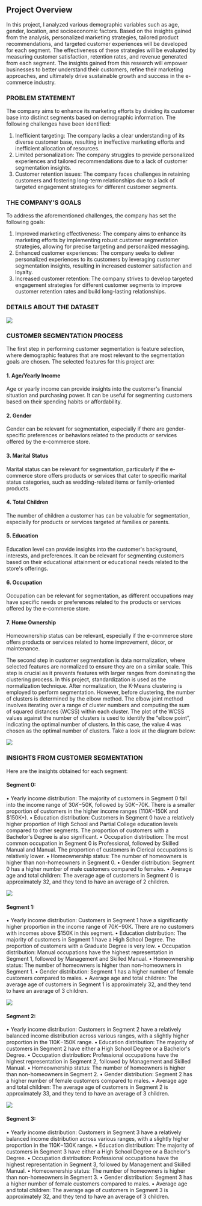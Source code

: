 ## Project Overview
In this project, I analyzed various demographic variables such as age, gender, location, and socioeconomic factors. Based on the insights gained from the analysis, personalized marketing strategies, tailored product recommendations, and targeted customer experiences will be developed for each segment. The effectiveness of these strategies will be evaluated by measuring customer satisfaction, retention rates, and revenue generated from each segment. The insights gained from this research will empower businesses to better understand their customers, refine their marketing approaches, and ultimately drive sustainable growth and success in the e-commerce industry.

### PROBLEM STATEMENT
The company aims to enhance its marketing efforts by dividing its customer base into distinct segments based on demographic information. The following challenges have been identified:
1. Inefficient targeting: The company lacks a clear understanding of its diverse customer base, resulting in ineffective marketing efforts and inefficient allocation of resources.
2. Limited personalization: The company struggles to provide personalized experiences and tailored recommendations due to a lack of customer segmentation insights.
3. Customer retention issues: The company faces challenges in retaining customers and fostering long-term relationships due to a lack of targeted engagement strategies for different customer segments.

### THE COMPANY'S GOALS
To address the aforementioned challenges, the company has set the following goals:
1. Improved marketing effectiveness: The company aims to enhance its marketing efforts by implementing robust customer segmentation strategies, allowing for precise targeting and personalized messaging.
2. Enhanced customer experiences: The company seeks to deliver personalized experiences to its customers by leveraging customer segmentation insights, resulting in increased customer satisfaction and loyalty.
3. Increased customer retention: The company strives to develop targeted engagement strategies for different customer segments to improve customer retention rates and build long-lasting relationships.

### DETAILS ABOUT THE DATASET
![](https://github.com/Adeyemi0/Customer-Segmentation/blob/main/Images/datase.png)

### CUSTOMER SEGMENTATION PROCESS
The first step in performing customer segmentation is feature selection, where demographic features that are most relevant to the segmentation goals are chosen.
The selected features for this project are:

#### 1. Age/Yearly Income
Age or yearly income can provide insights into the customer's financial situation and purchasing power. It can be useful for segmenting customers based on their spending habits or affordability.

#### 2. Gender
Gender can be relevant for segmentation, especially if there are gender-specific preferences or behaviors related to the products or services offered by the e-commerce store.

#### 3. Marital Status
Marital status can be relevant for segmentation, particularly if the e-commerce store offers products or services that cater to specific marital status categories, such as wedding-related items or family-oriented products.

#### 4. Total Children
The number of children a customer has can be valuable for segmentation, especially for products or services targeted at families or parents.

#### 5. Education
Education level can provide insights into the customer's background, interests, and preferences. It can be relevant for segmenting customers based on their educational attainment or educational needs related to the store's offerings.

#### 6. Occupation
Occupation can be relevant for segmentation, as different occupations may have specific needs or preferences related to the products or services offered by the e-commerce store.

#### 7. Home Ownership
Homeownership status can be relevant, especially if the e-commerce store offers products or services related to home improvement, décor, or maintenance.

The second step in customer segmentation is data normalization, where selected features are normalized to ensure they are on a similar scale. This step is crucial as it prevents features with larger ranges from dominating the clustering process. In this project, standardization is used as the normalization technique. After normalization, the K-Means clustering is employed to perform segmentation. However, before clustering, the number of clusters is determined by the elbow method. The elbow joint method involves iterating over a range of cluster numbers and computing the sum of squared distances (WCSS) within each cluster. The plot of the WCSS values against the number of clusters is used to identify the “elbow point”, indicating the optimal number of clusters. In this case, the value 4 was chosen as the optimal number of clusters. Take a look at the diagram below:

![](https://github.com/Adeyemi0/Customer-Segmentation/blob/main/Images/kmeans.png)

### INSIGHTS FROM CUSTOMER SEGMENTATION
Here are the insights obtained for each segment:
#### Segment 0:
•	Yearly income distribution: The majority of customers in Segment 0 fall into the income range of $30K-$50K, followed by $50K-$70K. There is a smaller proportion of customers in the higher income ranges ($110K-$150K and $150K+).
•	Education distribution: Customers in Segment 0 have a relatively higher proportion of High School and Partial College education levels compared to other segments. The proportion of customers with a Bachelor's Degree is also significant.
•	Occupation distribution: The most common occupation in Segment 0 is Professional, followed by Skilled Manual and Manual. The proportion of customers in Clerical occupations is relatively lower.
•	Homeownership status: The number of homeowners is higher than non-homeowners in Segment 0.
•	Gender distribution: Segment 0 has a higher number of male customers compared to females.
•	Average age and total children: The average age of customers in Segment 0 is approximately 32, and they tend to have an average of 2 children.

![](https://github.com/Adeyemi0/Customer-Segmentation/blob/main/Images/segment%200.png)

#### Segment 1:
•	Yearly income distribution: Customers in Segment 1 have a significantly higher proportion in the income range of $70K-$90K. There are no customers with incomes above $150K in this segment.
•	Education distribution: The majority of customers in Segment 1 have a High School Degree. The proportion of customers with a Graduate Degree is very low.
•	Occupation distribution: Manual occupations have the highest representation in Segment 1, followed by Management and Skilled Manual.
•	Homeownership status: The number of homeowners is higher than non-homeowners in Segment 1.
•	Gender distribution: Segment 1 has a higher number of female customers compared to males.
•	Average age and total children: The average age of customers in Segment 1 is approximately 32, and they tend to have an average of 3 children.

![](https://github.com/Adeyemi0/Customer-Segmentation/blob/main/Images/segment%201.png)

#### Segment 2:
•	Yearly income distribution: Customers in Segment 2 have a relatively balanced income distribution across various ranges, with a slightly higher proportion in the $110K-$150K range.
•	Education distribution: The majority of customers in Segment 2 have either a High School Degree or a Bachelor's Degree.
•	Occupation distribution: Professional occupations have the highest representation in Segment 2, followed by Management and Skilled Manual.
•	Homeownership status: The number of homeowners is higher than non-homeowners in Segment 2.
•	Gender distribution: Segment 2 has a higher number of female customers compared to males.
•	Average age and total children: The average age of customers in Segment 2 is approximately 33, and they tend to have an average of 3 children.

![](https://github.com/Adeyemi0/Customer-Segmentation/blob/main/Images/segment%202.png)

#### Segment 3:
•	Yearly income distribution: Customers in Segment 3 have a relatively balanced income distribution across various ranges, with a slightly higher proportion in the $110K-$130K range.
•	Education distribution: The majority of customers in Segment 3 have either a High School Degree or a Bachelor's Degree.
•	Occupation distribution: Professional occupations have the highest representation in Segment 3, followed by Management and Skilled Manual.
•	Homeownership status: The number of homeowners is higher than non-homeowners in Segment 3.
•	Gender distribution: Segment 3 has a higher number of female customers compared to males.
•	Average age and total children: The average age of customers in Segment 3 is approximately 32, and they tend to have an average of 3 children.

![]()
